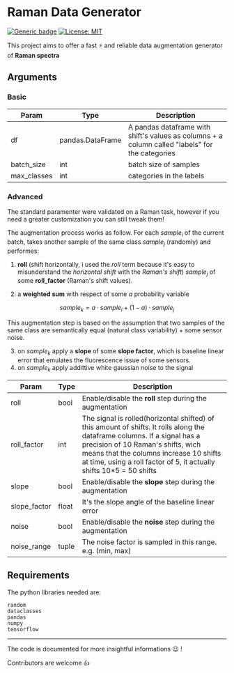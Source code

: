 # Raman Data Generator

[![Generic badge](https://img.shields.io/badge/python-v3.6+-<COLOR>.svg)]() [![License: MIT](https://img.shields.io/badge/License-MIT-yellow.svg)](https://opensource.org/licenses/MIT)

This project aims to offer a fast :zap: and reliable data augmentation generator of **Raman spectra**

## Arguments

### Basic
Param|Type|Description
---|---|---
df|pandas.DataFrame|A pandas dataframe with shift's values as columns + a column called "labels" for the categories
batch_size|int|batch size of samples
max_classes|int|categories in the labels

### Advanced
The standard paramenter were validated on a Raman task, however if you need a greater customization you can still tweak them!

The augmentation process works as follow.
For each $sample_i$ of the current batch, takes another sample of the same class $sample_j$ (randomly) and performes:
1. __roll__ (shift horizontally, i used the _roll_ term because it's easy to misunderstand the _horizontal shift_ with the _Raman's shift_) $sample_j$ of some __roll_factor__ (Raman's shift values).

2. a __weighted sum__ with respect of some $a$ probability variable

$$ sample_k = a·sample_i + (1-a)·sample_j $$

This augmentation step is based on the assumption that two samples of the same class are semantically equal (natural class variability) + some sensor noise.

3. on $sample_k$ apply a __slope__ of some __slope factor__, which is baseline linear error that emulates the fluorescence issue of some sensors.
4. on $sample_k$ apply addittive white gaussian noise to the signal

Param|Type|Description
-|---|---
roll|bool|Enable/disable the __roll__ step during the augmentation
roll_factor|int|The signal is rolled(horizontal shifted) of this amount of shifts. It rolls along the dataframe columns. If a signal has a precision of 10 Raman's shifts, wich means that the columns increase 10 shifts at time, using a roll factor of 5, it actually shifts 10*5 = 50 shifts 
slope|bool|Enable/disable the __slope__ step during the augmentation
slope_factor|float|It's the slope angle of the baseline linear error
noise|bool|Enable/disable the __noise__ step during the augmentation
noise_range|tuple|The noise factor is sampled in this range. e.g. (min, max)


## Requirements
The python libraries needed are:

    random
    dataclasses
    pandas
    numpy
    tensorflow

---
The code is documented for more insightful informations :wink: !

Contributors are welcome :thumbsup:
